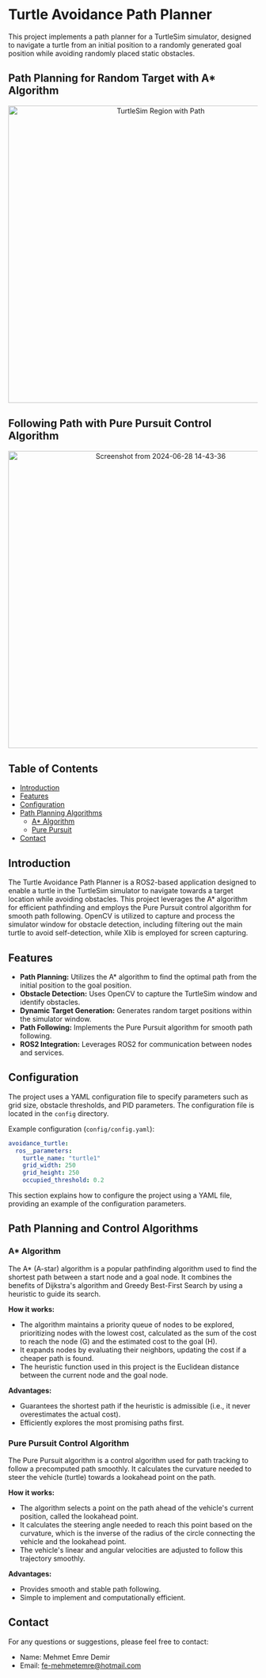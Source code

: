 # Turtle Avoidance Path Planner

This project implements a path planner for a TurtleSim simulator, designed to navigate a turtle from an initial position to a randomly generated goal position while avoiding randomly placed static obstacles.

## Path Planning for Random Target with A* Algorithm
<div align="center">
    <img src="https://github.com/memre12/itu_zes_weeklyhw/assets/114512711/be2385d4-1647-4dc1-83fa-081d20918485" alt="TurtleSim Region with Path" width="600" />
</div>

## Following Path with Pure Pursuit Control Algorithm
<div align="center">
    <img src="https://github.com/memre12/itu_zes_weeklyhw/assets/114512711/c4ede772-63c5-4c3b-aa9c-a98e92267910" alt="Screenshot from 2024-06-28 14-43-36" width="600" />
</div>

## Table of Contents

- [Introduction](#introduction)
- [Features](#features)
- [Configuration](#configuration)
- [Path Planning Algorithms](##path-planning-and-control-algorithms)
  - [A* Algorithm](#A*-Algorithm)
  - [Pure Pursuit](###pure-pursuit-control-algorithm)
- [Contact](#contact)

## Introduction

The Turtle Avoidance Path Planner is a ROS2-based application designed to enable a turtle in the TurtleSim simulator to navigate towards a target location while avoiding obstacles. This project leverages the A* algorithm for efficient pathfinding and employs the Pure Pursuit control algorithm for smooth path following. OpenCV is utilized to capture and process the simulator window for obstacle detection, including filtering out the main turtle to avoid self-detection, while Xlib is employed for screen capturing.



## Features

- **Path Planning:** Utilizes the A* algorithm to find the optimal path from the initial position to the goal position.
- **Obstacle Detection:** Uses OpenCV to capture the TurtleSim window and identify obstacles.
- **Dynamic Target Generation:** Generates random target positions within the simulator window.
- **Path Following:** Implements the Pure Pursuit algorithm for smooth path following.
- **ROS2 Integration:** Leverages ROS2 for communication between nodes and services.

## Configuration

The project uses a YAML configuration file to specify parameters such as grid size, obstacle thresholds, and PID parameters. The configuration file is located in the `config` directory.

Example configuration (`config/config.yaml`):

```yaml
avoidance_turtle:
  ros__parameters:
    turtle_name: "turtle1"
    grid_width: 250
    grid_height: 250
    occupied_threshold: 0.2
```

This section explains how to configure the project using a YAML file, providing an example of the configuration parameters.


## Path Planning and Control Algorithms

### A* Algorithm

The A* (A-star) algorithm is a popular pathfinding algorithm used to find the shortest path between a start node and a goal node. It combines the benefits of Dijkstra's algorithm and Greedy Best-First Search by using a heuristic to guide its search.

**How it works:**
- The algorithm maintains a priority queue of nodes to be explored, prioritizing nodes with the lowest cost, calculated as the sum of the cost to reach the node (G) and the estimated cost to the goal (H).
- It expands nodes by evaluating their neighbors, updating the cost if a cheaper path is found.
- The heuristic function used in this project is the Euclidean distance between the current node and the goal node.

**Advantages:**
- Guarantees the shortest path if the heuristic is admissible (i.e., it never overestimates the actual cost).
- Efficiently explores the most promising paths first.

### Pure Pursuit Control Algorithm

The Pure Pursuit algorithm is a control algorithm used for path tracking to follow a precomputed path smoothly. It calculates the curvature needed to steer the vehicle (turtle) towards a lookahead point on the path.

**How it works:**
- The algorithm selects a point on the path ahead of the vehicle's current position, called the lookahead point.
- It calculates the steering angle needed to reach this point based on the curvature, which is the inverse of the radius of the circle connecting the vehicle and the lookahead point.
- The vehicle's linear and angular velocities are adjusted to follow this trajectory smoothly.

**Advantages:**
- Provides smooth and stable path following.
- Simple to implement and computationally efficient.


## Contact

For any questions or suggestions, please feel free to contact:

- Name: Mehmet Emre Demir
- Email: fe-mehmetemre@hotmail.com

